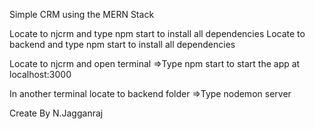 Simple CRM using the MERN Stack

Locate to njcrm and type npm start to install all dependencies
Locate to backend and type npm start to install all dependencies

Locate to njcrm and open terminal
=>Type npm start to start the app at localhost:3000

In another terminal locate to backend folder 
=>Type nodemon server

Create By N.Jagganraj
